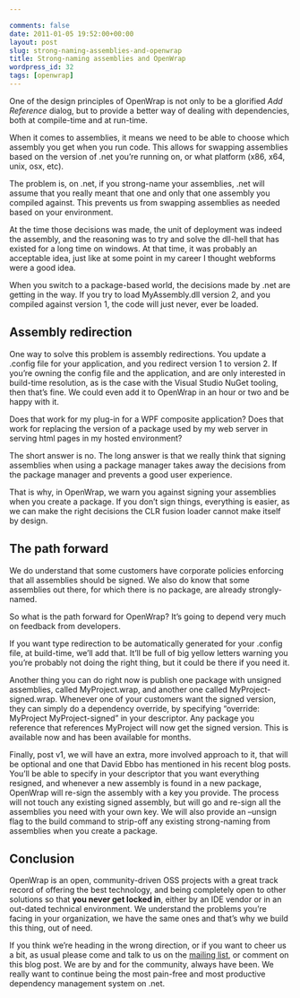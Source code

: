 ```yaml
---

comments: false
date: 2011-01-05 19:52:00+00:00
layout: post
slug: strong-naming-assemblies-and-openwrap
title: Strong-naming assemblies and OpenWrap
wordpress_id: 32
tags: [openwrap]
---
```


One of the design principles of OpenWrap is not only to be a glorified _Add Reference_ dialog, but to provide a better way of dealing with dependencies, both at compile-time and at run-time.

When it comes to assemblies, it means we need to be able to choose which assembly you get when you run code. This allows for swapping assemblies based on the version of .net you’re running on, or what platform (x86, x64, unix, osx, etc).

The problem is, on .net, if you strong-name your assemblies, .net will assume that you really meant that one and only that one assembly you compiled against. This prevents us from swapping assemblies as needed based on your environment.

At the time those decisions was made, the unit of deployment was indeed the assembly, and the reasoning was to try and solve the dll-hell that has existed for a long time on windows. At that time, it was probably an acceptable idea, just like at some point in my career I thought webforms were a good idea.

When you switch to a package-based world, the decisions made by .net are getting in the way. If you try to load MyAssembly.dll version 2, and you compiled against version 1, the code will just never, ever be loaded.

## Assembly redirection

One way to solve this problem is assembly redirections. You update a .config file for your application, and you redirect version 1 to version 2. If you’re owning the config file and the application, and are only interested in build-time resolution, as is the case with the Visual Studio NuGet tooling, then that’s fine. We could even add it to OpenWrap in an hour or two and be happy with it.

Does that work for my plug-in for a WPF composite application? Does that work for replacing the version of a package used by my web server in serving html pages in my hosted environment?

The short answer is no. The long answer is that we really think that signing assemblies when using a package manager takes away the decisions from the package manager and prevents a good user experience.

That is why, in OpenWrap, we warn you against signing your assemblies when you create a package. If you don’t sign things, everything is easier, as we can make the right decisions the CLR fusion loader cannot make itself by design.

## The path forward

We do understand that some customers have corporate policies enforcing that all assemblies should be signed. We also do know that some assemblies out there, for which there is no package, are already strongly-named.

So what is the path forward for OpenWrap? It’s going to depend very much on feedback from developers.

If you want type redirection to be automatically generated for your .config file, at build-time, we’ll add that. It’ll be full of big yellow letters warning you you’re probably not doing the right thing, but it could be there if you need it.

Another thing you can do right now is publish one package with unsigned assemblies, called MyProject.wrap, and another one called MyProject-signed.wrap. Whenever one of your customers want the signed version, they can simply do a dependency override, by specifying “override: MyProject MyProject-signed” in your descriptor. Any package you reference that references MyProject will now get the signed version. This is available now and has been available for months.

Finally, post v1, we will have an extra, more involved approach to it, that will be optional and one that David Ebbo has mentioned in his recent blog posts. You’ll be able to specify in your descriptor that you want everything resigned, and whenever a new assembly is found in a new package, OpenWrap will re-sign the assembly with a key you provide. The process will not touch any existing signed assembly, but will go and re-sign all the assemblies you need with your own key. We will also provide an –unsign flag to the build command to strip-off any existing strong-naming from assemblies when you create a package.

## Conclusion

OpenWrap is an open, community-driven OSS projects with a great track record of offering the best technology, and being completely open to other solutions so that **you never get locked in**, either by an IDE vendor or in an out-dated technical environment. We understand the problems you’re facing in your organization, we have the same ones and that’s why we build this thing, out of need.

If you think we’re heading in the wrong direction, or if you want to cheer us a bit, as usual please come and talk to us on the [mailing list](http://http://groups.google.com/group/openwrap-devel), or comment on this blog post. We are by and for the community, always have been. We really want to continue being the most pain-free and most productive dependency management system on .net.

